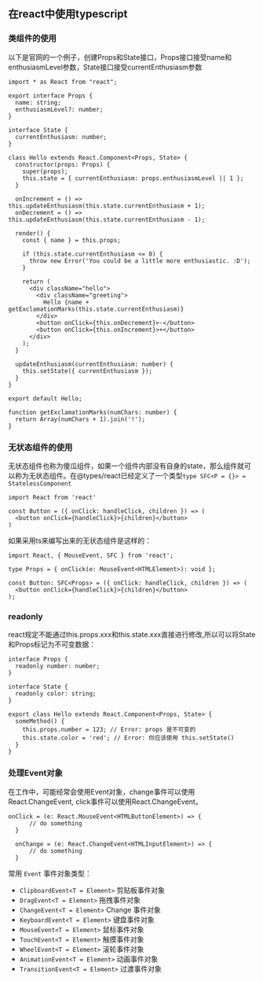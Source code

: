 ## 在react中使用typescript

### 类组件的使用

以下是官网的一个例子，创建Props和State接口，Props接口接受name和enthusiasmLevel参数，State接口接受currentEnthusiasm参数

```
import * as React from "react";

export interface Props {
  name: string;
  enthusiasmLevel?: number;
}

interface State {
  currentEnthusiasm: number;
}

class Hello extends React.Component<Props, State> {
  constructor(props: Props) {
    super(props);
    this.state = { currentEnthusiasm: props.enthusiasmLevel || 1 };
  }

  onIncrement = () => this.updateEnthusiasm(this.state.currentEnthusiasm + 1);
  onDecrement = () => this.updateEnthusiasm(this.state.currentEnthusiasm - 1);

  render() {
    const { name } = this.props;

    if (this.state.currentEnthusiasm <= 0) {
      throw new Error('You could be a little more enthusiastic. :D');
    }

    return (
      <div className="hello">
        <div className="greeting">
          Hello {name + getExclamationMarks(this.state.currentEnthusiasm)}
        </div>
        <button onClick={this.onDecrement}>-</button>
        <button onClick={this.onIncrement}>+</button>
      </div>
    );
  }

  updateEnthusiasm(currentEnthusiasm: number) {
    this.setState({ currentEnthusiasm });
  }
}

export default Hello;

function getExclamationMarks(numChars: number) {
  return Array(numChars + 1).join('!');
}

```

### 无状态组件的使用

无状态组件也称为傻瓜组件，如果一个组件内部没有自身的state，那么组件就可以称为无状态组件。在@types/react已经定义了一个类型`type SFC<P = {}> = StatelessComponent`

```
import React from 'react'

const Button = ({ onClick: handleClick, children }) => (
  <button onClick={handleClick}>{children}</button>
)

```

如果采用ts来编写出来的无状态组件是这样的：

```
import React, { MouseEvent, SFC } from 'react';

type Props = { onClick(e: MouseEvent<HTMLElement>): void };

const Button: SFC<Props> = ({ onClick: handleClick, children }) => (
  <button onClick={handleClick}>{children}</button>
);

```

### readonly

react规定不能通过this.props.xxx和this.state.xxx直接进行修改,所以可以将State和Props标记为不可变数据：

```
interface Props {
  readonly number: number;
}

interface State {
  readonly color: string;
}

export class Hello extends React.Component<Props, State> {
  someMethod() {
    this.props.number = 123; // Error: props 是不可变的
    this.state.color = 'red'; // Error: 你应该使用 this.setState()
  }
}

```

### 处理Event对象

在工作中，可能经常会使用Event对象，change事件可以使用React.ChangeEvent, click事件可以使用React.ChangeEvent。

```
onClick = (e: React.MouseEvent<HTMLButtonElement>) => {
      // do something
  }
  
  onChange = (e: React.ChangeEvent<HTMLInputElement>) => {
      // do something
  }

```



常用 `Event` 事件对象类型：

* `ClipboardEvent<T = Element>` 剪贴板事件对象
* `DragEvent<T = Element>` 拖拽事件对象
* `ChangeEvent<T = Element>` Change 事件对象
* `KeyboardEvent<T = Element>` 键盘事件对象
* `MouseEvent<T = Element>` 鼠标事件对象
* `TouchEvent<T = Element>` 触摸事件对象
* `WheelEvent<T = Element>` 滚轮事件对象
* `AnimationEvent<T = Element>` 动画事件对象
* `TransitionEvent<T = Element>` 过渡事件对象



